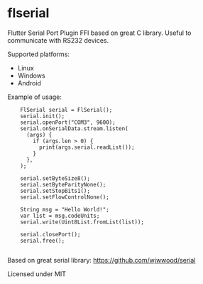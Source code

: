 # flserial
Flutter Serial Port Plugin FFI based on great C library. Useful to communicate with RS232 devices.

Supported platforms:
- Linux
- Windows
- Android


Example of usage:


```
    FlSerial serial = FlSerial();
    serial.init();
    serial.openPort("COM3", 9600);
    serial.onSerialData.stream.listen(
      (args) {
        if (args.len > 0) {
          print(args.serial.readList());
        }
      },
    );

    serial.setByteSize8();
    serial.setByteParityNone(); 
    serial.setStopBits1();
    serial.setFlowControlNone();

    String msg = "Hello World!";
    var list = msg.codeUnits;
    serial.write(Uint8List.fromList(list));

    serial.closePort();
    serial.free();


```
Based on great serial library: https://github.com/wjwwood/serial

Licensed under MIT